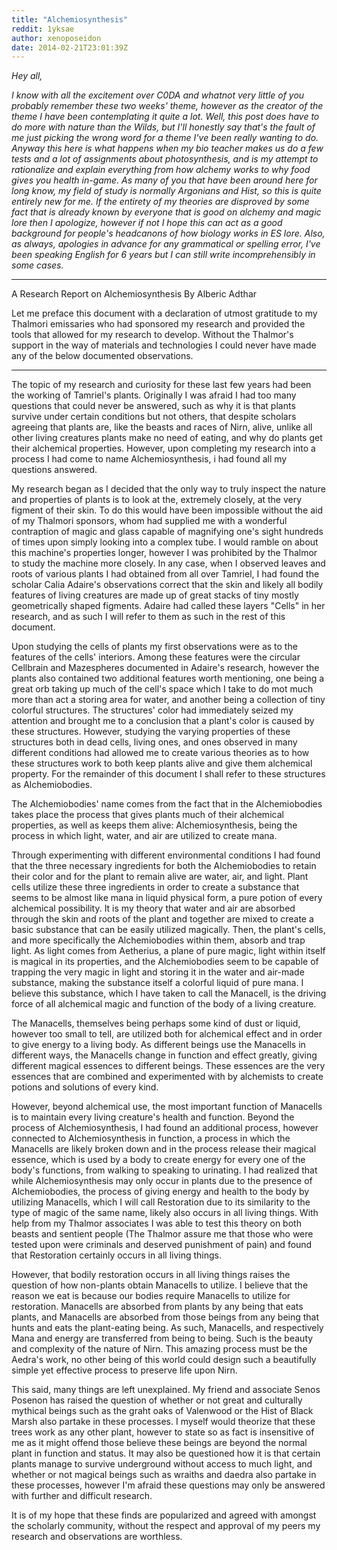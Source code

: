 ```yaml
---
title: "Alchemiosynthesis"
reddit: 1yksae
author: xenoposeidon
date: 2014-02-21T23:01:39Z
---
```


*Hey all,*

*I know with all the excitement over C0DA and whatnot very little of you probably remember these two weeks' theme, however as the creator of the theme I have been contemplating it quite a lot. Well, this post does have to do more with nature than the Wilds, but I'll honestly say that's the fault of me just picking the wrong word for a theme I've been really wanting to do. Anyway this here is what happens when my bio teacher makes us do a few tests and a lot of assignments about photosynthesis, and is my attempt to rationalize and explain everything from how alchemy works to why food gives you health in-game. As many of you that have been around here for long know, my field of study is normally Argonians and Hist, so this is quite entirely new for me. If the entirety of my theories are disproved by some fact that is already known by everyone that is good on alchemy and magic lore then I apologize, however if not I hope this can act as a good background for people's headcanons of how biology works in ES lore. Also, as always, apologies in advance for any grammatical or spelling error, I've been speaking English for 6 years but I can still write incomprehensibly in some cases.*

---

A Research Report on Alchemiosynthesis
By Alberic Adthar

Let me preface this document with a declaration of utmost gratitude to my Thalmori emissaries who had sponsored my research and provided the tools that allowed for my research to develop. Without the Thalmor's support in the way of materials and technologies I could never have made any of the below documented observations.

---

The topic of my research and curiosity for these last few years had been the working of Tamriel's plants. Originally I was afraid I had too many questions that could never be answered, such as why it is that plants survive under certain conditions but not others, that despite scholars agreeing that plants are, like the beasts and races of Nirn, alive, unlike all other living creatures plants make no need of eating, and why do plants get their alchemical properties. However, upon completing my research into a process I had come to name Alchemiosynthesis, i had found all my questions answered.

My research began as I decided that the only way to truly inspect the nature and properties of plants is to look at the, extremely closely, at the very figment of their skin. To do this would have been impossible without the aid of my Thalmori sponsors, whom had supplied me with a wonderful contraption of magic and glass capable of magnifying one's sight hundreds of times upon simply looking into a complex tube. I would ramble on about this machine's properties longer, however I was prohibited by the Thalmor to study the machine more closely. In any case, when I observed leaves and roots of various plants I had obtained from all over Tamriel, I had found the scholar Calia Adaire's observations correct that the skin and likely all bodily features of living creatures are made up of great stacks of tiny mostly geometrically shaped figments. Adaire had called these layers "Cells" in her research, and as such I will refer to them as such in the rest of this document.

Upon studying the cells of plants my first observations were as to the features of the cells' interiors. Among these features were the circular Cellbrain and Mazespheres documented in Adaire's research, however the plants also contained two additional features worth mentioning, one being a great orb taking up much of the cell's space which I take to do mot much more than act a storing area for water, and another being a collection of tiny colorful structures. The structures' color had immediately seized my attention and brought me to a conclusion that a plant's color is caused by these structures. However, studying the varying properties of these structures both in dead cells, living ones, and ones observed in many different conditions had allowed me to create various theories as to how these structures work to both keep plants alive and give them alchemical property. For the remainder of this document I shall refer to these structures as Alchemiobodies.

The Alchemiobodies' name comes from the fact that in the Alchemiobodies takes place the process that gives plants much of their alchemical properties, as well as keeps them alive: Alchemiosynthesis, being the process in which light, water, and air are utilized to create mana.

Through experimenting with different environmental conditions I had found that the three necessary ingredients for both the Alchemiobodies to retain their color and for the plant to remain alive are water, air, and light. Plant cells utilize these three ingredients in order to create a substance that seems to be almost like mana in liquid physical form, a pure potion of every alchemical possibility. It is my theory that water and air are absorbed through the skin and roots of the plant and together are mixed to create a basic substance that can be easily utilized magically. Then, the plant's cells, and more specifically the Alchemiobodies within them, absorb and trap light. As light comes from Aetherius, a plane of pure magic, light within itself is magical in its properties, and the Alchemiobodies seem to be capable of trapping the very magic in light and storing it in the water and air-made substance, making the substance itself a colorful liquid of pure mana. I believe this substance, which I have taken to call the Manacell, is the driving force of all alchemical magic and function of the body of a living creature. 

The Manacells, themselves being perhaps some kind of dust or liquid, however too small to tell, are utilized both for alchemical effect and in order to give energy to a living body. As different beings use the Manacells in different ways, the Manacells change in function and effect greatly, giving different magical essences to different beings. These essences are the very essences that are combined and experimented with by alchemists to create potions and solutions of every kind. 

However, beyond alchemical use, the most important function of Manacells is to maintain every living creature's health and function. Beyond the process of Alchemiosynthesis, I had found an additional process, however connected to Alchemiosynthesis in function, a process in which the Manacells are likely broken down and in the process release their magical essence, which is used by a body to create energy for every one of the body's functions, from walking to speaking to 
urinating. I had realized that while Alchemiosynthesis may only occur in plants due to the presence of Alchemiobodies, the process of giving energy and health to the body by utilizing Manacells, which I will call Restoration due to its similarity to the type of magic of the same name, likely also occurs in all living things. With help from my Thalmor associates I was able to test this theory on both beasts and sentient people (The Thalmor assure me that those who were tested upon were criminals and deserved punishment of pain) and found that Restoration certainly occurs in all living things. 

However, that bodily restoration occurs in all living things raises the question of how non-plants obtain Manacells to utilize. I believe that the reason we eat is because our bodies require Manacells to utilize for restoration. Manacells are absorbed from plants by any being that eats plants, and Manacells are absorbed from those beings from any being that hunts and eats the plant-eating being. As such, Manacells, and respectively Mana and energy are transferred from being to being. Such is the beauty and complexity of the nature of Nirn. This amazing process must be the Aedra's work, no other being of this world could design such a beautifully simple yet effective process to preserve life upon Nirn. 

This said, many things are left unexplained. My friend and associate Senos Posenon has raised the question of whether or not great and culturally mythical beings such as the graht oaks of Valenwood or the Hist of Black Marsh also partake in these processes. I myself would theorize that these trees work as any other plant, however to state so as fact is insensitive of me as it might offend those believe these beings are beyond the normal plant in function and status. It may also be questioned how it is that certain plants manage to survive underground without access to much light, and whether or not magical beings such as wraiths and daedra also partake in these processes, however I'm afraid these questions may only be answered with further and difficult research.

It is of my hope that these finds are popularized and agreed with amongst the scholarly community, without the respect and approval of my peers my research and observations are worthless.


